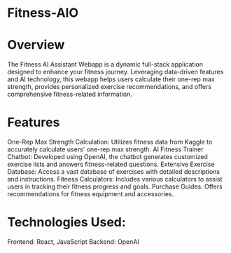 # Fitness-AIO

# Overview
The Fitness AI Assistant Webapp is a dynamic full-stack application designed to enhance your fitness journey. Leveraging data-driven features and AI technology, this webapp helps users calculate their one-rep max strength, provides personalized exercise recommendations, and offers comprehensive fitness-related information.

# Features
One-Rep Max Strength Calculation: Utilizes fitness data from Kaggle to accurately calculate users' one-rep max strength.
AI Fitness Trainer Chatbot: Developed using OpenAI, the chatbot generates customized exercise lists and answers fitness-related questions.
Extensive Exercise Database: Access a vast database of exercises with detailed descriptions and instructions.
Fitness Calculators: Includes various calculators to assist users in tracking their fitness progress and goals.
Purchase Guides: Offers recommendations for fitness equipment and accessories.

# Technologies Used:
Frontend: React, JavaScript
Backend: OpenAI
